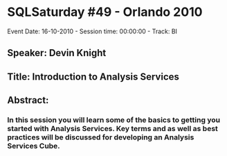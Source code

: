 # SQLSaturday #49 - Orlando 2010
Event Date: 16-10-2010 - Session time: 00:00:00 - Track: BI
## Speaker: Devin Knight
## Title: Introduction to Analysis Services
## Abstract:
### In this session you will learn some of the basics to getting you started with Analysis Services.  Key terms and as well as best practices will be discussed for developing an Analysis Services Cube.  
